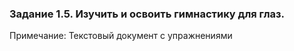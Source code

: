### Задание 1.5. Изучить и освоить гимнастику для глаз.

Примечание: Текстовый документ с упражнениями
